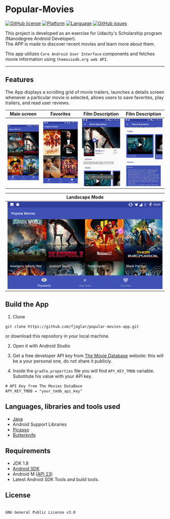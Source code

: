 # Popular-Movies


[![GitHub license](https://img.shields.io/github/license/Draturan/Popular-Movies.svg)](https://github.com/Draturan/Popular-Movies/blob/master/LICENSE)
[![Platform](https://img.shields.io/badge/platform-Android-blue.svg)](https://www.android.com)
[![Language](https://img.shields.io/badge/language-Java-blue.svg)](https://www.android.com)
[![GitHub issues](https://img.shields.io/github/issues/Draturan/Popular-Movies.svg)](https://github.com/Draturan/Popular-Movies/issues)


This project is developed as an exercise for Udacity's Scholarship program (Nanodegree Android Developer).<br/>
The APP is made to discover recent movies and learn more about them.

This app utilizes `Core Android User Interface` components and fetches movie information using `themoviedb.org web API`.

<hr>

## Features

The App displays a scrolling grid of movie trailers, launches a details screen whenever a particular movie is selected, allows users to save favorites, play trailers, and read user reviews.

| Main screen | Favorites | Film Description | Film Description |
| ------- | ------ | ----- | ----- |
| <img src="https://raw.githubusercontent.com/Draturan/Popular-Movies/master/assets/1_MainActivity.png" width="200px" alt="Main Activity"/> | <img src="https://raw.githubusercontent.com/Draturan/Popular-Movies/master/assets/2_FavoritesActivity.png" width="200px" alt="Favorites Activity"/> | <img src="https://raw.githubusercontent.com/Draturan/Popular-Movies/master/assets/3_DescriptionActivity.png" width="200px" alt="Description Activity"/> | <img src="https://raw.githubusercontent.com/Draturan/Popular-Movies/master/assets/4_DescriptionActivity.png" width="200px" alt="Description Activity 2"/> |

| Landscape Mode |
|--------|
|<img src="https://raw.githubusercontent.com/Draturan/Popular-Movies/master/assets/5_LandscapeMode.png" width="500px" alt="Landscape Mode"/>|

## Build the App

1. Clone
```
git clone https://github.com/fjoglar/popular-movies-app.git
```
  or download this repository in your local machine.

2. Open it with Android Studio

3. Get a free developer API key from [The Movie Database](https://www.themoviedb.org/) website: this will be a your personal one, do not share it publicly.

4. Inside the `gradle.properties` file you will find `APY_KEY_TMDB` variable. Substitute his value with your API key.

```
# API Key from The Movies DataBase
APY_KEY_TMDB = "your_tmdb_api_key"
```

## Languages, libraries and tools used

* [Java](https://docs.oracle.com/javase/8/)
* Android Support Libraries
* [Picasso](https://github.com/square/picasso)
* [Butterknife](https://github.com/JakeWharton/butterknife)

## Requirements

* JDK 1.8
* [Android SDK](https://developer.android.com/studio/index.html)
* Android M ([API 23](https://developer.android.com/preview/api-overview.html))
* Latest Android SDK Tools and build tools.

## License

```

GNU General Public License v3.0

```
